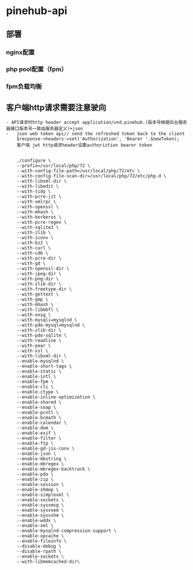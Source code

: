 # pinehub-api
## 部署
### nginx配置
### php pool配置（fpm）
### fpm负载均衡

## 客户端http请求需要注意驶向
    - API请求时http header accept application/vnd.pinehub.(版本号根据后台服务器接口版本号一致由服务器定义)+json
    -   json web token api// send the refreshed token back to the client
        $response->headers->set('Authorization', 'Bearer '.$newToken);
        客户端 jwt http请求header设置authoriztion bearer token
        
        
        ./configure \
        --prefix=/usr/local/php/72 \
        --with-config-file-path=/usr/local/php/72/etc \
        --with-config-file-scan-dir=/usr/local/php/72/etc/php.d \
        --with-libxml-dir \
        --with-libedit \
        --with-tidy \
        --with-pcre-jit \
        --with-xmlrpc \
        --with-openssl \
        --with-mhash \
        --with-kerberos \
        --with-pcre-regex \
        --with-sqlite3 \
        --with-zlib \
        --with-iconv \
        --with-bz2 \
        --with-curl \
        --with-cdb \
        --with-pcre-dir \
        --with-gd \
        --with-openssl-dir \
        --with-jpeg-dir \
        --with-png-dir \
        --with-zlib-dir \
        --with-freetype-dir \
        --with-gettext \
        --with-gmp \
        --with-mhash \
        --with-libmbfl \
        --with-onig \
        --with-mysqli=mysqlnd \
        --with-pdo-mysql=mysqlnd \
        --with-zlib-dir \
        --with-pdo-sqlite \
        --with-readline \
        --with-pear \
        --with-xsl \
        --with-libxml-dir \
        --enable-mysqlnd \
        --enable-short-tags \
        --enable-static \
        --enable-intl \
        --enable-fpm \
        --enable-cli \
        --enable-ctype \
        --enable-inline-optimization \
        --enable-shared \
        --enable-soap \
        --enable-pcntl \
        --enable-bcmath \
        --enable-calendar \
        --enable-dom \
        --enable-exif \
        --enable-filter \
        --enable-ftp \
        --enable-gd-jis-conv \
        --enable-json \
        --enable-mbstring \
        --enable-mbregex \
        --enable-mbregex-backtrack \
        --enable-pdo \
        --enable-zip \
        --enable-session \
        --enable-shmop \
        --enable-simplexml \
        --enable-sockets \
        --enable-sysvmsg \
        --enable-sysvsem \
        --enable-sysvshm \
        --enable-wddx \
        --enable-xml \
        --enable-mysqlnd-compression-support \
        --enable-opcache \
        --enable-fileinfo \
        --disable-debug \
        --disable-rpath \
        --enable-sockets \
        --with-libmemcached-dir\
        
